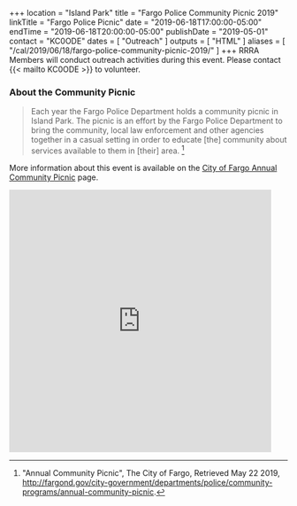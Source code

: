 +++
location = "Island Park"
title = "Fargo Police Community Picnic 2019"
linkTitle = "Fargo Police Picnic"
date = "2019-06-18T17:00:00-05:00"
endTime = "2019-06-18T20:00:00-05:00"
publishDate = "2019-05-01"
contact = "KC0ODE"
dates = [ "Outreach" ]
outputs = [ "HTML" ]
aliases = [ "/cal/2019/06/18/fargo-police-community-picnic-2019/" ]
+++
RRRA Members will conduct outreach activities during this event. Please
contact {{< mailto KC0ODE >}} to volunteer.

### About the Community Picnic

>Each year the Fargo Police Department holds a community picnic in Island
Park. The picnic is an effort by the Fargo Police Department to bring the
community, local law enforcement and other agencies together in a casual
setting in order to educate [the] community about services available to them in
[their] area. [^1]

[^1]: "Annual Community Picnic", The City of Fargo, Retrieved May 22 2019, http://fargond.gov/city-government/departments/police/community-programs/annual-community-picnic.

More information about this event is available on the
[City of Fargo Annual Community Picnic](http://fargond.gov/city-government/departments/police/community-programs/annual-community-picnic)
page.

<iframe src="https://www.google.com/maps/embed?pb=!1m18!1m12!1m3!1d10910.321974526303!2d-96.79823329574087!3d46.87162744634727!2m3!1f0!2f0!3f0!3m2!1i1024!2i768!4f13.1!3m3!1m2!1s0x52c8c9592c8eac2d%3A0xecd270bd7b0601f4!2s302+7th+St+S%2C+Fargo%2C+ND+58103!5e0!3m2!1sen!2sus!4v1527171178468" width="474" height="474" frameborder="0" style="border:0" allowfullscreen></iframe>

